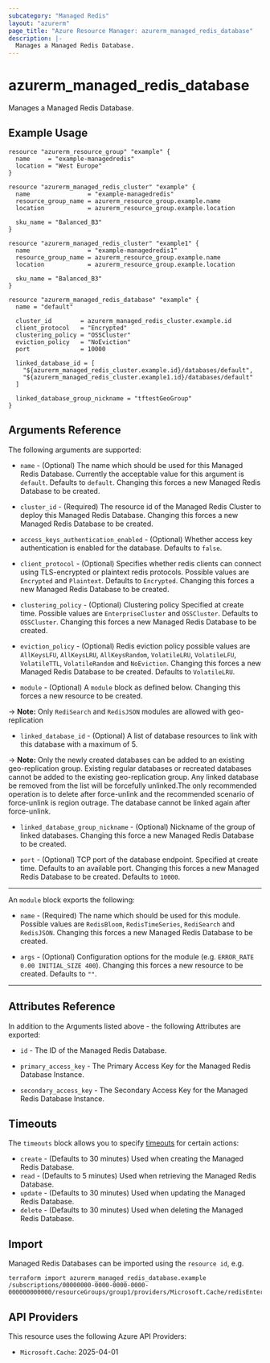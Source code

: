 ```yaml
---
subcategory: "Managed Redis"
layout: "azurerm"
page_title: "Azure Resource Manager: azurerm_managed_redis_database"
description: |-
  Manages a Managed Redis Database.
---
```


# azurerm_managed_redis_database

Manages a Managed Redis Database.

## Example Usage

```hcl
resource "azurerm_resource_group" "example" {
  name     = "example-managedredis"
  location = "West Europe"
}

resource "azurerm_managed_redis_cluster" "example" {
  name                = "example-managedredis"
  resource_group_name = azurerm_resource_group.example.name
  location            = azurerm_resource_group.example.location

  sku_name = "Balanced_B3"
}

resource "azurerm_managed_redis_cluster" "example1" {
  name                = "example-managedredis1"
  resource_group_name = azurerm_resource_group.example.name
  location            = azurerm_resource_group.example.location

  sku_name = "Balanced_B3"
}

resource "azurerm_managed_redis_database" "example" {
  name = "default"

  cluster_id        = azurerm_managed_redis_cluster.example.id
  client_protocol   = "Encrypted"
  clustering_policy = "OSSCluster"
  eviction_policy   = "NoEviction"
  port              = 10000

  linked_database_id = [
    "${azurerm_managed_redis_cluster.example.id}/databases/default",
    "${azurerm_managed_redis_cluster.example1.id}/databases/default"
  ]

  linked_database_group_nickname = "tftestGeoGroup"
}
```

## Arguments Reference

The following arguments are supported:

* `name` - (Optional) The name which should be used for this Managed Redis Database. Currently the acceptable value for this argument is `default`. Defaults to `default`. Changing this forces a new Managed Redis Database to be created.

* `cluster_id` - (Required) The resource id of the Managed Redis Cluster to deploy this Managed Redis Database. Changing this forces a new Managed Redis Database to be created.

* `access_keys_authentication_enabled` - (Optional) Whether access key authentication is enabled for the database. Defaults to `false`.

* `client_protocol` - (Optional) Specifies whether redis clients can connect using TLS-encrypted or plaintext redis protocols. Possible values are `Encrypted` and `Plaintext`. Defaults to `Encrypted`. Changing this forces a new Managed Redis Database to be created.

* `clustering_policy` - (Optional) Clustering policy Specified at create time. Possible values are `EnterpriseCluster` and `OSSCluster`. Defaults to `OSSCluster`. Changing this forces a new Managed Redis Database to be created.

* `eviction_policy` - (Optional) Redis eviction policy possible values are `AllKeysLFU`, `AllKeysLRU`, `AllKeysRandom`, `VolatileLRU`, `VolatileLFU`, `VolatileTTL`, `VolatileRandom` and `NoEviction`. Changing this forces a new Managed Redis Database to be created. Defaults to `VolatileLRU`.

* `module` - (Optional) A `module` block as defined below. Changing this forces a new resource to be created.

-> **Note:** Only `RediSearch` and `RedisJSON` modules are allowed with geo-replication

* `linked_database_id` - (Optional) A list of database resources to link with this database with a maximum of 5.

-> **Note:** Only the newly created databases can be added to an existing geo-replication group. Existing regular databases or recreated databases cannot be added to the existing geo-replication group. Any linked database be removed from the list will be forcefully unlinked.The only recommended operation is to delete after force-unlink and the recommended scenario of force-unlink is region outrage. The database cannot be linked again after force-unlink.

* `linked_database_group_nickname` - (Optional) Nickname of the group of linked databases. Changing this force a new Managed Redis Database to be created.

* `port` - (Optional) TCP port of the database endpoint. Specified at create time. Defaults to an available port. Changing this forces a new Managed Redis Database to be created. Defaults to `10000`.

---

An `module` block exports the following:

* `name` - (Required) The name which should be used for this module. Possible values are `RedisBloom`, `RedisTimeSeries`, `RediSearch` and `RedisJSON`. Changing this forces a new Managed Redis Database to be created.

* `args` - (Optional) Configuration options for the module (e.g. `ERROR_RATE 0.00 INITIAL_SIZE 400`). Changing this forces a new resource to be created. Defaults to `""`.

---

## Attributes Reference

In addition to the Arguments listed above - the following Attributes are exported:

* `id` - The ID of the Managed Redis Database.

* `primary_access_key` - The Primary Access Key for the Managed Redis Database Instance.

* `secondary_access_key` - The Secondary Access Key for the Managed Redis Database Instance.

## Timeouts

The `timeouts` block allows you to specify [timeouts](https://www.terraform.io/language/resources/syntax#operation-timeouts) for certain actions:

* `create` - (Defaults to 30 minutes) Used when creating the Managed Redis Database.
* `read` - (Defaults to 5 minutes) Used when retrieving the Managed Redis Database.
* `update` - (Defaults to 30 minutes) Used when updating the Managed Redis Database.
* `delete` - (Defaults to 30 minutes) Used when deleting the Managed Redis Database.

## Import

Managed Redis Databases can be imported using the `resource id`, e.g.

```shell
terraform import azurerm_managed_redis_database.example /subscriptions/00000000-0000-0000-0000-000000000000/resourceGroups/group1/providers/Microsoft.Cache/redisEnterprise/cluster1/databases/database1
```

## API Providers
<!-- This section is generated, changes will be overwritten -->
This resource uses the following Azure API Providers:

* `Microsoft.Cache`: 2025-04-01
